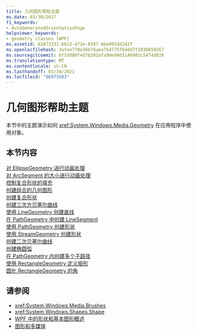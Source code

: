 ```yaml
---
title: 几何图形帮助主题
ms.date: 03/30/2017
f1_keywords:
- AutoGeneratedOrientationPage
helpviewer_keywords:
- geometry classes [WPF]
ms.assetid: 83873331-b013-472e-8197-8ba993dd242f
ms.openlocfilehash: 3afee770e36b7daea754775f64dd7f1030659267
ms.sourcegitcommit: bf5dd80f4d7b202afa90e90d1148402c5474d826
ms.translationtype: MT
ms.contentlocale: zh-CN
ms.lasthandoff: 03/30/2021
ms.locfileid: "96973583"
---
```

# <a name="geometries-how-to-topics"></a>几何图形帮助主题
本节中的主题演示如何 <xref:System.Windows.Media.Geometry> 在应用程序中使用对象。  
  
## <a name="in-this-section"></a>本节内容  
 [对 EllipseGeometry 进行动画处理](how-to-animate-an-ellipsegeometry.md)  
 [对 ArcSegment 的大小进行动画处理](how-to-animate-the-size-of-an-arcsegment.md)  
 [控制复合形状的填充](how-to-control-the-fill-of-a-composite-shape.md)  
 [创建组合的几何图形](how-to-create-a-combined-geometry.md)  
 [创建复合形状](how-to-create-a-composite-shape.md)  
 [创建三次方贝塞尔曲线](how-to-create-a-cubic-bezier-curve.md)  
 [使用 LineGeometry 创建直线](how-to-create-a-line-using-a-linegeometry.md)  
 [在 PathGeometry 中创建 LineSegment](how-to-create-a-linesegment-in-a-pathgeometry.md)  
 [使用 PathGeometry 创建形状](how-to-create-a-shape-by-using-a-pathgeometry.md)  
 [使用 StreamGeometry 创建形状](how-to-create-a-shape-using-a-streamgeometry.md)  
 [创建二次贝塞尔曲线](how-to-create-a-quadratic-bezier-curve.md)  
 [创建椭圆弧](how-to-create-an-elliptical-arc.md)  
 [在 PathGeometry 内创建多个子路径](how-to-create-multiple-subpaths-within-a-pathgeometry.md)  
 [使用 RectangleGeometry 定义矩形](how-to-define-a-rectangle-using-a-rectanglegeometry.md)  
 [圆化 RectangleGeometry 的角](how-to-round-the-corners-of-a-rectanglegeometry.md)  
  
## <a name="see-also"></a>请参阅

- <xref:System.Windows.Media.Brushes>
- <xref:System.Windows.Shapes.Shape>
- [WPF 中的形状和基本图形概述](shapes-and-basic-drawing-in-wpf-overview.md)
- [图形和多媒体](index.md)
